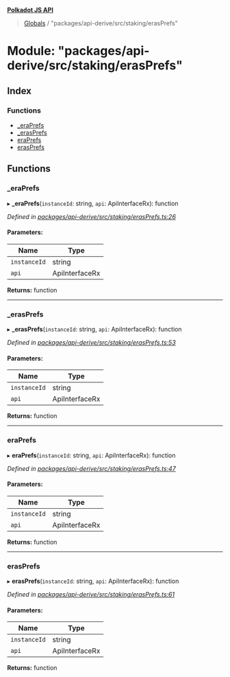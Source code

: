 **[Polkadot JS API](../README.md)**

> [Globals](../globals.md) / "packages/api-derive/src/staking/erasPrefs"

# Module: "packages/api-derive/src/staking/erasPrefs"

## Index

### Functions

* [\_eraPrefs](_packages_api_derive_src_staking_erasprefs_.md#_eraprefs)
* [\_erasPrefs](_packages_api_derive_src_staking_erasprefs_.md#_erasprefs)
* [eraPrefs](_packages_api_derive_src_staking_erasprefs_.md#eraprefs)
* [erasPrefs](_packages_api_derive_src_staking_erasprefs_.md#erasprefs)

## Functions

### \_eraPrefs

▸ **_eraPrefs**(`instanceId`: string, `api`: ApiInterfaceRx): function

*Defined in [packages/api-derive/src/staking/erasPrefs.ts:26](https://github.com/polkadot-js/api/blob/95c4f03bc/packages/api-derive/src/staking/erasPrefs.ts#L26)*

#### Parameters:

Name | Type |
------ | ------ |
`instanceId` | string |
`api` | ApiInterfaceRx |

**Returns:** function

___

### \_erasPrefs

▸ **_erasPrefs**(`instanceId`: string, `api`: ApiInterfaceRx): function

*Defined in [packages/api-derive/src/staking/erasPrefs.ts:53](https://github.com/polkadot-js/api/blob/95c4f03bc/packages/api-derive/src/staking/erasPrefs.ts#L53)*

#### Parameters:

Name | Type |
------ | ------ |
`instanceId` | string |
`api` | ApiInterfaceRx |

**Returns:** function

___

### eraPrefs

▸ **eraPrefs**(`instanceId`: string, `api`: ApiInterfaceRx): function

*Defined in [packages/api-derive/src/staking/erasPrefs.ts:47](https://github.com/polkadot-js/api/blob/95c4f03bc/packages/api-derive/src/staking/erasPrefs.ts#L47)*

#### Parameters:

Name | Type |
------ | ------ |
`instanceId` | string |
`api` | ApiInterfaceRx |

**Returns:** function

___

### erasPrefs

▸ **erasPrefs**(`instanceId`: string, `api`: ApiInterfaceRx): function

*Defined in [packages/api-derive/src/staking/erasPrefs.ts:61](https://github.com/polkadot-js/api/blob/95c4f03bc/packages/api-derive/src/staking/erasPrefs.ts#L61)*

#### Parameters:

Name | Type |
------ | ------ |
`instanceId` | string |
`api` | ApiInterfaceRx |

**Returns:** function
